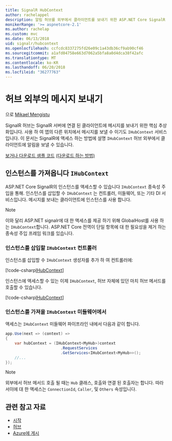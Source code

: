 ```yaml
---
title: SignalR HubContext
author: rachelappel
description: 알림 허브를 외부에서 클라이언트를 보내기 위한 ASP.NET Core SignalR HubContext 서비스를 사용 하는 방법을 알아봅니다.
monikerRange: '>= aspnetcore-2.1'
ms.author: rachelap
ms.custom: mvc
ms.date: 06/13/2018
uid: signalr/hubcontext
ms.openlocfilehash: ccfcdc8337275fd26e09c1a43db36cf9ab90cf46
ms.sourcegitcommit: a1afd04758e663d7062a5bfa8a0d4dca38f42afc
ms.translationtype: MT
ms.contentlocale: ko-KR
ms.lasthandoff: 06/20/2018
ms.locfileid: "36277763"
---
```

# <a name="send-messages-from-outside-a-hub"></a>허브 외부의 메시지 보내기

으로 [Mikael Mengistu](https://twitter.com/MikaelM_12)

SignalR 허브는 SignalR 서버에 연결 된 클라이언트에 메시지를 보내기 위한 핵심 추상화입니다. 사용 하 여 앱의 다른 위치에서 메시지를 보낼 수 이기도 `IHubContext` 서비스입니다. 이 문서는 SignalR에 액세스 하는 방법에 설명 `IHubContext` 허브 외부에서 클라이언트에 알림을 보낼 수 있습니다.

[보거나 다운로드 샘플 코드](https://github.com/aspnet/Docs/tree/master/aspnetcore/signalr/hubcontext/sample/) [(다운로드 하는 방법)](xref:tutorials/index#how-to-download-a-sample)

## <a name="get-an-instance-of-ihubcontext"></a>인스턴스를 가져옵니다 `IHubContext`

ASP.NET Core SignalR의 인스턴스를 액세스할 수 있습니다 `IHubContext` 종속성 주입을 통해. 인스턴스를 삽입할 수 `IHubContext` 는 컨트롤러, 미들웨어, 또는 기타 DI 서비스입니다. 메시지를 보내는 클라이언트에 인스턴스를 사용 합니다.

> [!NOTE]
> 이와 달리 ASP.NET signalr에 대 한 액세스를 제공 하기 위해 GlobalHost를 사용 하는 `IHubContext`합니다. ASP.NET Core 전역이 단일 항목에 대 한 필요성을 제거 하는 종속성 주입 프레임 워크를 있습니다.

### <a name="inject-an-instance-of-ihubcontext-in-a-controller"></a>인스턴스를 삽입할 `IHubContext` 컨트롤러

인스턴스를 삽입할 수 `IHubContext` 생성자를 추가 하 여 컨트롤러에:

[!code-csharp[IHubContext](hubcontext/sample/Controllers/HomeController.cs?range=12-19,57)]

인스턴스에 액세스할 수 있는 이제 `IHubContext`, 허브 자체에 있던 마치 허브 메서드를 호출할 수 있습니다.

[!code-csharp[IHubContext](hubcontext/sample/Controllers/HomeController.cs?range=21-25)]

### <a name="get-an-instance-of-ihubcontext-in-middleware"></a>인스턴스를 가져올 `IHubContext` 미들웨어에서

액세스는 `IHubContext` 미들웨어 파이프라인 내에서 다음과 같이 합니다.

```csharp
app.Use(next => (context) =>
{
    var hubContext = (IHubContext<MyHub>)context
                        .RequestServices
                        .GetServices<IHubContext<MyHub>>();
    //...
});
```

> [!NOTE]
> 외부에서 허브 메서드 호출 될 때는 `Hub` 클래스, 호출와 연결 된 호출자는 합니다. 따라서이에 대 한 액세스는 `ConnectionId`, `Caller`, 및 `Others` 속성입니다.

## <a name="related-resources"></a>관련 참고 자료

* [시작](xref:tutorials/signalr)
* [허브](xref:signalr/hubs)
* [Azure에 게시](xref:signalr/publish-to-azure-web-app)

